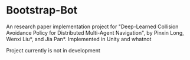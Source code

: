 # Bootstrap-Bot
An research paper implementation project for "Deep-Learned Collision Avoidance Policy for Distributed Multi-Agent Navigation", by Pinxin Long, Wenxi Liu*, and Jia Pan*. Implemented in Unity and whatnot

Project currently is not in development
